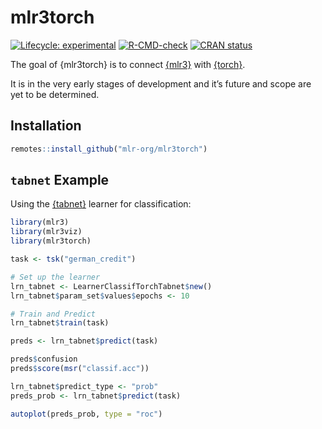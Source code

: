 
<!-- README.md is generated from README.Rmd. Please edit that file -->

# mlr3torch

<!-- badges: start -->

[![Lifecycle:
experimental](https://img.shields.io/badge/lifecycle-experimental-orange.svg)](https://lifecycle.r-lib.org/articles/stages.html#experimental)
[![R-CMD-check](https://github.com/mlr-org/mlr3torch/actions/workflows/R-CMD-check.yaml/badge.svg)](https://github.com/mlr-org/mlr3torch/actions/workflows/R-CMD-check.yaml)
[![CRAN
status](https://www.r-pkg.org/badges/version/mlr3torch)](https://CRAN.R-project.org/package=mlr3torch)
<!-- badges: end -->

The goal of {mlr3torch} is to connect
[{mlr3}](https://github.com/mlr-org/mlr3) with
[{torch}](https://github.com/mlverse/torch).

It is in the very early stages of development and it’s future and scope
are yet to be determined.

## Installation

``` r
remotes::install_github("mlr-org/mlr3torch")
```

## `tabnet` Example

Using the [{tabnet}](https://github.com/mlverse/tabnet) learner for
classification:

``` r
library(mlr3)
library(mlr3viz)
library(mlr3torch)

task <- tsk("german_credit")

# Set up the learner
lrn_tabnet <- LearnerClassifTorchTabnet$new()
lrn_tabnet$param_set$values$epochs <- 10

# Train and Predict
lrn_tabnet$train(task)

preds <- lrn_tabnet$predict(task)

preds$confusion
preds$score(msr("classif.acc"))

lrn_tabnet$predict_type <- "prob"
preds_prob <- lrn_tabnet$predict(task)

autoplot(preds_prob, type = "roc")
```
